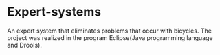 # Expert-systems
An expert system that eliminates problems that occur with bicycles.
The project was realized in the program Eclipse(Java programming language and Drools).
